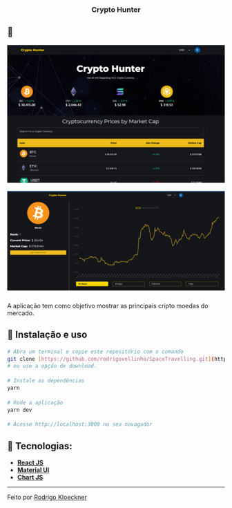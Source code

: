<h3 align="center">
Crypto Hunter
</h3>

## :rocket: 

<p align="center">
  <img src="https://github.com/rodrigovellinho/CriptoHunter/blob/master/public/Crypto1.png?raw=true" alt="CryptoHunter">
</p>

<p align="center">
  <img src="https://github.com/rodrigovellinho/CriptoHunter/blob/master/public/Crypto2.png?raw=true" alt="CryptoHunter">
</p>


A aplicação tem como objetivo mostrar as principais cripto moedas do mercado.


## :wrench: Instalação e uso

```bash
# Abra um terminal e copie este repositório com o comando
git clone [https://github.com/rodrigovellinho/SpaceTravelling.git](https://github.com/rodrigovellinho/CriptoHunter.git)
# ou use a opção de download.

# Instale as dependências
yarn

# Rode a aplicação
yarn dev

# Acesse http://localhost:3000 no seu navagador
```

## 🔨 Tecnologias:

- **[React JS](https://reactjs.org/)**
- **[Material UI](https://v4.mui.com/)**
- **[Chart JS](https://www.chartjs.org/)**

---

Feito por [Rodrigo Kloeckner](https://github.com/rodrigovellinho)
